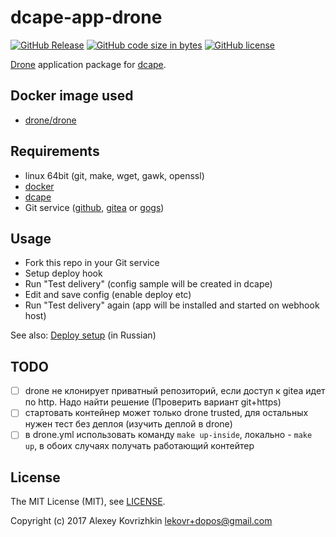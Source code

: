 # dcape-app-drone

[![GitHub Release][1]][2] [![GitHub code size in bytes][3]]() [![GitHub license][4]][5]

[1]: https://img.shields.io/github/release/dopos/dcape-app-drone.svg
[2]: https://github.com/dopos/dcape-app-drone/releases
[3]: https://img.shields.io/github/languages/code-size/dopos/dcape-app-drone.svg
[4]: https://img.shields.io/github/license/dopos/dcape-app-drone.svg
[5]: LICENSE

[Drone](https://drone.io/) application package for [dcape](https://github.com/dopos/dcape).

## Docker image used

* [drone/drone](https://hub.docker.com/r/drone/drone/)

## Requirements

* linux 64bit (git, make, wget, gawk, openssl)
* [docker](http://docker.io)
* [dcape](https://github.com/dopos/dcape)
* Git service ([github](https://github.com), [gitea](https://gitea.io) or [gogs](https://gogs.io))

## Usage

* Fork this repo in your Git service
* Setup deploy hook
* Run "Test delivery" (config sample will be created in dcape)
* Edit and save config (enable deploy etc)
* Run "Test delivery" again (app will be installed and started on webhook host)

See also: [Deploy setup](https://github.com/dopos/dcape/blob/master/DEPLOY.md) (in Russian)

## TODO

* [ ] drone не клонирует приватный репозиторий, если доступ к gitea идет по http. Надо найти решение (Проверить вариант git+https)
* [ ] стартовать контейнер может только drone trusted, для остальных нужен тест без деплоя (изучить деплой в drone)
* [ ] в drone.yml использовать команду `make up-inside`, локально - `make up`, в обоих случаях получать работающий контейтер

## License

The MIT License (MIT), see [LICENSE](LICENSE).

Copyright (c) 2017 Alexey Kovrizhkin <lekovr+dopos@gmail.com>
